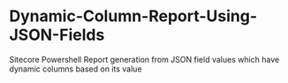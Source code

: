 # Dynamic-Column-Report-Using-JSON-Fields
Sitecore Powershell Report generation from JSON field values which have dynamic columns based on its value
